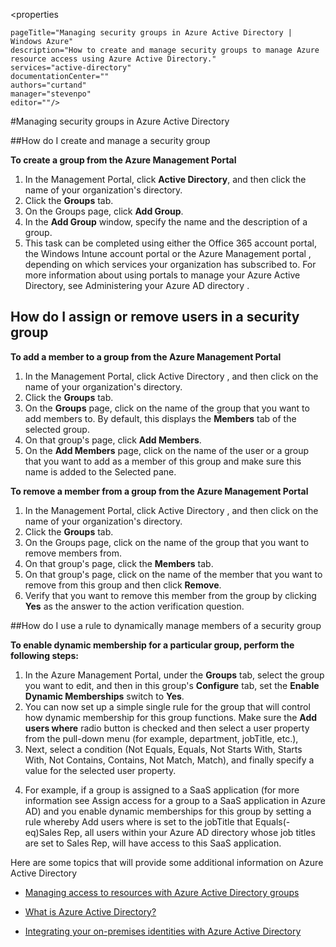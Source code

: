 <properties

	pageTitle="Managing security groups in Azure Active Directory | Windows Azure"
	description="How to create and manage security groups to manage Azure resource access using Azure Active Directory."
	services="active-directory"
	documentationCenter=""
	authors="curtand"
	manager="stevenpo"
	editor=""/>

<tags
	ms.service="active-directory"
	ms.date="11/17/2015"
	wacn.date=""/>


#Managing security groups in Azure Active Directory

<!-- deleted by customization
Within Azure Active Directory (Azure AD), one of the major features is the ability to manage access to resources. These resources can be part of the directory, as in the case of permissions to manage objects through roles in the directory, or resources that are external to the directory, such as SaaS applications, Azure services, and SharePoint sites or on premise resources. A group can be assigned to a resource by the resource owner, and by doing so, granting the members of that group access to the resource. Membership of the group can then be managed by the owner of the group. Effectively, the resource owner delegates the permission to assign users to their resource to the owner of the group.

-->

##How do I create and manage a security group

**To create a group <!-- deleted by customization in --><!-- keep by customization: begin --> from <!-- keep by customization: end --> the Azure Management Portal**

1. In the <!-- deleted by customization Azure --> Management Portal, click **Active Directory**, and then click the name of your organization's directory.
2. Click the **Groups** tab.
3. On the Groups page, click **Add Group**.
4. In the **Add Group** window, specify the name and the description of a group.
5. This task can be completed using either the Office 365 account portal, the Windows Intune account portal or the Azure Management <!-- deleted by customization Portal --><!-- keep by customization: begin --> portal <!-- keep by customization: end -->, depending on which services your organization has subscribed to. For more information about using portals to manage your Azure Active Directory, see <!-- deleted by customization [Administering --><!-- keep by customization: begin --> Administering <!-- keep by customization: end --> your Azure AD <!-- deleted by customization directory](/documentation/articles/active-directory-administer) --><!-- keep by customization: begin --> directory <!-- keep by customization: end -->.

## How do I assign or remove users in a security group

**To add a member to a group <!-- deleted by customization in --><!-- keep by customization: begin --> from <!-- keep by customization: end --> the Azure Management Portal**

1. In the <!-- deleted by customization Azure --> Management Portal, click <!-- deleted by customization **Active Directory** --><!-- keep by customization: begin --> Active Directory <!-- keep by customization: end -->, and then click <!-- keep by customization: begin --> on <!-- keep by customization: end --> the name of your organization's directory.
2. Click the **Groups** tab.
3. On the **Groups** page, click on the name of the group that you want to add members to. By default, this displays the **Members** tab of the selected group.
4. On that group's page, click **Add Members**.
5. On the **Add Members** page, click on the name of the user or a group that you want to add as a member of this group and make sure this name is added to the Selected pane.


**To remove a member from a group <!-- deleted by customization in --><!-- keep by customization: begin --> from <!-- keep by customization: end --> the Azure Management Portal**

1. In the <!-- deleted by customization Azure --> Management Portal, click <!-- deleted by customization **Active Directory** --><!-- keep by customization: begin --> Active Directory <!-- keep by customization: end -->, and then click on the name of your organization's directory.
2. Click the **Groups** tab.
3. On the Groups page, click on the name of the group that you want to remove members from.
4. On that group's page, click the **Members** tab.
5. On that group's page, click on the name of the member that you want to remove from this group and then click **Remove**.
6. Verify that you want to remove this member from the group by clicking **Yes** as the answer to the action <!-- deleted by customization confirmation --><!-- keep by customization: begin --> verification <!-- keep by customization: end --> question.


<!-- deleted by customization ## How --><!-- keep by customization: begin --> ##How <!-- keep by customization: end --> do I use a rule to dynamically manage members of a security group
**To enable dynamic membership for a particular group, perform the following steps:**

1. In the Azure Management Portal, under the **Groups** tab, select the group you want to edit, and then in this group's **Configure** tab, set the **Enable Dynamic Memberships** switch to **Yes**.
2. You can now set up a simple single rule for the group that will control how dynamic membership for this group functions. Make sure the **Add users where** radio button is checked and then select a user property from the pull-down menu (for example, department, jobTitle, etc.),
3. Next, select a condition (Not Equals, Equals, Not Starts With, Starts With, Not Contains, Contains, Not Match, Match), and finally specify a value for the selected user property.
<!-- deleted by customization

For example, if a group is assigned to a SaaS application (for more information see Assign access for a group to a SaaS application in Azure AD) and you enable dynamic memberships for this group by setting a rule whereby Add users where is set to the jobTitle that Equals(-eq)Sales Rep, all users within your Azure AD directory whose job titles are set to Sales Rep, will have access to this SaaS application.

## Additional information

These articles provide additional information on Azure Active Directory.
-->
<!-- keep by customization: begin -->
4. For example, if a group is assigned to a SaaS application (for more information see Assign access for a group to a SaaS application in Azure AD) and you enable dynamic memberships for this group by setting a rule whereby Add users where is set to the jobTitle that Equals(-eq)Sales Rep, all users within your Azure AD directory whose job titles are set to Sales Rep, will have access to this SaaS application.

Here are some topics that will provide some additional information on Azure Active Directory 
<!-- keep by customization: end -->

* [Managing access to resources with Azure Active Directory groups](/documentation/articles/active-directory-manage-groups)

* [What is Azure Active Directory?](/documentation/articles/active-directory-whatis)

* [Integrating your on-premises identities with Azure Active Directory](/documentation/articles/active-directory-aadconnect)